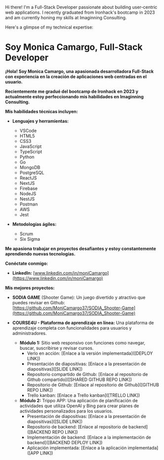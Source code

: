 
Hi there!
I'm a Full-Stack Developer passionate about building user-centric web applications.  I recently graduated from Ironhack's bootcamp in 2023 and am currently honing my skills at Imaginning Consulting.

Here's a glimpse of my technical expertise:
# Soy Monica Camargo, Full-Stack Developer

**¡Hola! Soy Monica Camargo, una apasionada desarrolladora Full-Stack con experiencia en la creación de aplicaciones web centradas en el usuario.**

**Recientemente me gradué del bootcamp de Ironhack en 2023 y actualmente estoy perfeccionando mis habilidades en Imaginning Consulting.**

**Mis habilidades técnicas incluyen:**

* **Lenguajes y herramientas:**
    * VSCode
    * HTML5
    * CSS3
    * JavaScript
    * TypeScript
    * Python
    * Go
    * MongoDB
    * PostgreSQL
    * ReactJS
    * NextJS
    * Firebase
    * NodeJS
    * NestJS
    * Postman
    * AWS
    * Jest

* **Metodologías ágiles:**
    * Scrum
    * Six Sigma

**Me apasiona trabajar en proyectos desafiantes y estoy constantemente aprendiendo nuevas tecnologías.**

**Conéctate conmigo:**

* **LinkedIn:** [www.linkedin.com/in/moniCamargo](https://www.linkedin.com/in/moniCamargo)

**Mis mejores proyectos:**

* **SODIA GAME** (Shooter Game): Un juego divertido y atractivo que puedes revisar en Github: [https://github.com/MoniCamargo37/SODIA_Shooter-Game](https://github.com/MoniCamargo37/SODIA_Shooter-Game)

* **COURSE4U - Plataforma de aprendizaje en línea:** Una plataforma de aprendizaje completa con funcionalidades para usuarios y administradores.
    * **Módulo 1:** Sitio web responsivo con funciones como navegar, buscar, suscribirse y revisar cursos.
        * Verlo en acción: [Enlace a la versión implementada]([DEPLOY LINK])
        * Presentación de diapositivas: [Enlace a la presentación de diapositivas]([SLIDE LINK])
        * Repositorio compartido de Github: [Enlace al repositorio de Github compartido]([SHARED GITHUB REPO LINK])
        * Repositorio de Github: [Enlace al repositorio de Github]([GITHUB REPO LINK])
        * Trello kanban: [Enlace a Trello kanban]([TRELLO LINK])
    * **Módulo 2:** Trippo APP: Una aplicación de planificación de actividades que utiliza OpenAI y Bing para crear planes de actividades personalizados para los usuarios.
        * Presentación de diapositivas: [Enlace a la presentación de diapositivas]([SLIDE LINK])
        * Repositorio de backend: [Enlace al repositorio de backend]([BACKEND REPO LINK])
        * Implementación de backend: [Enlace a la implementación de backend]([BACKEND DEPLOY LINK])
        * Aplicación implementada: [Enlace a la aplicación implementada]([APP LINK])
